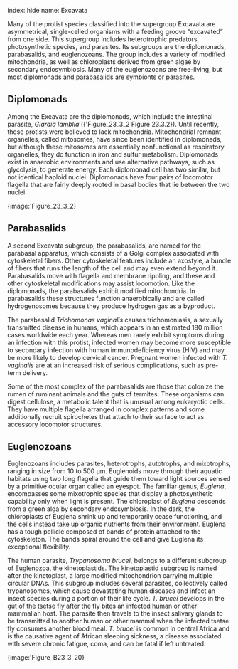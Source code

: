 index: hide
name: Excavata

Many of the protist species classified into the supergroup Excavata are asymmetrical, single-celled organisms with a feeding groove “excavated” from one side. This supergroup includes heterotrophic predators, photosynthetic species, and parasites. Its subgroups are the diplomonads, parabasalids, and euglenozoans. The group includes a variety of modified mitochondria, as well as chloroplasts derived from green algae by secondary endosymbiosis. Many of the euglenozoans are free-living, but most diplomonads and parabasalids are symbionts or parasites.

## Diplomonads

Among the Excavata are the diplomonads, which include the intestinal parasite,  *Giardia lamblia* ({'Figure_23_3_2 Figure 23.3.2}). Until recently, these protists were believed to lack mitochondria. Mitochondrial remnant organelles, called mitosomes, have since been identified in diplomonads, but although these mitosomes are essentially nonfunctional as respiratory organelles, they do function in iron and sulfur metabolism. Diplomonads exist in anaerobic environments and use alternative pathways, such as glycolysis, to generate energy. Each diplomonad cell has two similar, but not identical haploid nuclei. Diplomonads have four pairs of locomotor flagella that are fairly deeply rooted in basal bodies that lie between the two nuclei.


{image:'Figure_23_3_2}
        

## Parabasalids

A second Excavata subgroup, the parabasalids, are named for the parabasal apparatus, which consists of a Golgi complex associated with cytoskeletal fibers. Other cytoskeletal features include an axostyle, a bundle of fibers that runs the length of the cell and may even extend beyond it. Parabasalids move with flagella and membrane rippling, and these and other cytoskeletal modifications may assist locomotion. Like the diplomonads, the parabasalids exhibit modified mitochondria. In parabasalids these structures function anaerobically and are called hydrogenosomes because they produce hydrogen gas as a byproduct.

The parabasalid  *Trichomonas vaginalis* causes trichomoniasis, a sexually transmitted disease in humans, which appears in an estimated 180 million cases worldwide each year. Whereas men rarely exhibit symptoms during an infection with this protist, infected women may become more susceptible to secondary infection with human immunodeficiency virus (HIV) and may be more likely to develop cervical cancer. Pregnant women infected with  *T. vaginalis* are at an increased risk of serious complications, such as pre-term delivery.

Some of the most complex of the parabasalids are those that colonize the rumen of ruminant animals and the guts of termites. These organisms can digest cellulose, a metabolic talent that is unusual among eukaryotic cells. They have multiple flagella arranged in complex patterns and some additionally recruit spirochetes that attach to their surface to act as accessory locomotor structures.

## Euglenozoans

Euglenozoans includes parasites, heterotrophs, autotrophs, and mixotrophs, ranging in size from 10 to 500 µm. Euglenoids move through their aquatic habitats using two long flagella that guide them toward light sources sensed by a primitive ocular organ called an eyespot. The familiar genus,  *Euglena*, encompasses some mixotrophic species that display a photosynthetic capability only when light is present. The chloroplast of  *Euglena* descends from a green alga by secondary endosymbiosis. In the dark, the chloroplasts of Euglena shrink up and temporarily cease functioning, and the cells instead take up organic nutrients from their environment. Euglena has a tough pellicle composed of bands of protein attached to the cytoskeleton. The bands spiral around the cell and give Euglena its exceptional flexibility.

The human parasite,  *Trypanosoma brucei*, belongs to a different subgroup of Euglenozoa, the kinetoplastids. The kinetoplastid subgroup is named after the kinetoplast, a large modified mitochondrion carrying multiple circular DNAs. This subgroup includes several parasites, collectively called trypanosomes, which cause devastating human diseases and infect an insect species during a portion of their life cycle.  *T. brucei* develops in the gut of the tsetse fly after the fly bites an infected human or other mammalian host. The parasite then travels to the insect salivary glands to be transmitted to another human or other mammal when the infected tsetse fly consumes another blood meal.  *T. brucei* is common in central Africa and is the causative agent of African sleeping sickness, a disease associated with severe chronic fatigue, coma, and can be fatal if left untreated.


{image:'Figure_B23_3_20}
        
